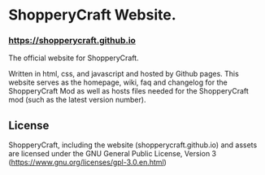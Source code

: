 # ShopperyCraft Website.
### https://shopperycraft.github.io
The official website for ShopperyCraft.

Written in html, css, and javascript and hosted by Github pages. This website
serves as the homepage, wiki, faq and changelog for the ShopperyCraft Mod as well
as hosts files needed for the ShopperyCraft mod (such as the latest version number).

## License
ShopperyCraft, including the website (shopperycraft.github.io) and assets are 
licensed under the GNU General Public License, Version 3 (https://www.gnu.org/licenses/gpl-3.0.en.html)
